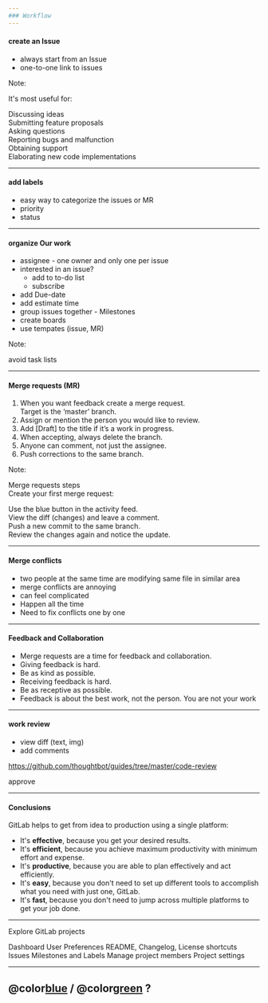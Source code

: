 ```yaml
---
### Workflow
---
```


#### create an Issue

- always start from an Issue
- one-to-one link to issues

Note:

It's most useful for:

Discussing ideas  
Submitting feature proposals  
Asking questions  
Reporting bugs and malfunction  
Obtaining support  
Elaborating new code implementations

---

#### add labels

- easy way to categorize the issues or MR
- priority
- status

---

#### organize Our work

- assignee - one owner and only one per issue
- interested in an issue?
  - add to to-do list
  - subscribe
- add Due-date
- add estimate time
- group issues together - Milestones
- create boards
- use tempates (issue, MR)

Note:

avoid task lists

---

#### Merge requests (MR)

1. When you want feedback create a merge request.  
   Target is the ‘master’ branch.
1. Assign or mention the person you would like to review.
1. Add [Draft] to the title if it’s a work in progress.
1. When accepting, always delete the branch.
1. Anyone can comment, not just the assignee.
1. Push corrections to the same branch.

Note:

Merge requests steps  
Create your first merge request:

Use the blue button in the activity feed.  
View the diff (changes) and leave a comment.  
Push a new commit to the same branch.  
Review the changes again and notice the update.

---

#### Merge conflicts

- two people at the same time are modifying
  same file in similar area
- merge conflicts are annoying
- can feel complicated
- Happen all the time
- Need to fix conflicts one by one

---

#### Feedback and Collaboration

- Merge requests are a time for feedback and collaboration.
- Giving feedback is hard.
- Be as kind as possible.
- Receiving feedback is hard.
- Be as receptive as possible.
- Feedback is about the best work, not the person. You are not your work

---

#### work review

- view diff (text, img)
- add comments

<https://github.com/thoughtbot/guides/tree/master/code-review>

approve

---

#### Conclusions

GitLab helps to get from idea to production using a single platform:

- It's **effective**, because you get your desired results.
- It's **efficient**, because you achieve maximum
  productivity with minimum effort and expense.
- It's **productive**, because you are able to plan
  effectively and act efficiently.
- It's **easy**, because you don't need to set up different tools
  to accomplish what you need with just one, GitLab.
- It's **fast**, because you don't need to jump across
  multiple platforms to get your job done.

---

Explore GitLab projects

Dashboard
User Preferences
README, Changelog, License shortcuts
Issues
Milestones and Labels
Manage project members
Project settings

---

## @color[blue](Q) / @color[green](A) ?
